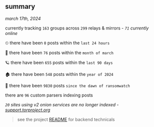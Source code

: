 
## summary
_march 17th, 2024_

currently tracking `163` groups across `299` relays & mirrors - _`71` currently online_

⏲ there have been `0` posts within the `last 24 hours`

🦈 there have been `76` posts within the `month of march`

🪐 there have been `655` posts within the `last 90 days`

🏚 there have been `548` posts within the `year of 2024`

🦕 there have been `9830` posts `since the dawn of ransomwatch`

there are `96` custom parsers indexing posts

_`20` sites using v2 onion services are no longer indexed - [support.torproject.org](https://support.torproject.org/onionservices/v2-deprecation/)_

> see the project [README](https://github.com/joshhighet/ransomwatch#ransomwatch--) for backend technicals
